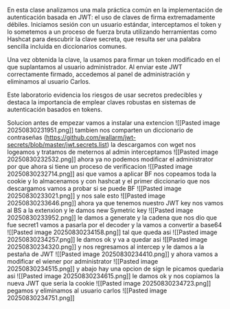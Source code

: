 En esta clase analizamos una mala práctica común en la implementación de autenticación basada en JWT: el uso de claves de firma extremadamente débiles. Iniciamos sesión con un usuario estándar, interceptamos el token y lo sometemos a un proceso de fuerza bruta utilizando herramientas como Hashcat para descubrir la clave secreta, que resulta ser una palabra sencilla incluida en diccionarios comunes.

Una vez obtenida la clave, la usamos para firmar un token modificado en el que suplantamos al usuario administrador. Al enviar este JWT correctamente firmado, accedemos al panel de administración y eliminamos al usuario Carlos.

Este laboratorio evidencia los riesgos de usar secretos predecibles y destaca la importancia de emplear claves robustas en sistemas de autenticación basados en tokens.

Solucion
antes de empezar vamos a instalar una extencion 
![[Pasted image 20250830231951.png]]
tambien nos comparten un diccionario de contraseñas (https://github.com/wallarm/jwt-secrets/blob/master/jwt.secrets.list)
la descargamos con wget
nos logeamos y tratamos de meternos al admin interceptamos
![[Pasted image 20250830232532.png]]
ahora ya no podemos modificar el administrator por que ahora si tiene un proceso de verificacion
![[Pasted image 20250830232714.png]]
asi que vamos a aplicar BF nos copeamos toda la cookie y lo almacenamos y con hashcat y el primer diccionario que nos descargamos vamos a probar si se puede BF
![[Pasted image 20250830233021.png]]
y nos sale esto
![[Pasted image 20250830233646.png]]
ahora ya que tenemos nuestro JWT key nos vamos al BS a la extenxion y le damos new Symetric key
![[Pasted image 20250830233952.png]]
le damos a generate y la cadena que nos dio que fue secret1 vamos a pasarla por el decoder y la vamos a convertir a base64
![[Pasted image 20250830234158.png]]
tal que queda asi
![[Pasted image 20250830234257.png]]
le damos ok
y va a quedar asi
![[Pasted image 20250830234320.png]]
y nos regresamos al intercep y le damos a la pestaña de JWT
![[Pasted image 20250830234410.png]]
y ahora vamos a modificar el wiener por administrator
![[Pasted image 20250830234515.png]]
y abajo hay una opcion de sign le picamos quedaria asi
![[Pasted image 20250830234615.png]]
le damos ok y nos copiamos la nueva JWT que seria la cookie
![[Pasted image 20250830234723.png]]
pegamos y eliminamos al usuario carlos
![[Pasted image 20250830234751.png]]


